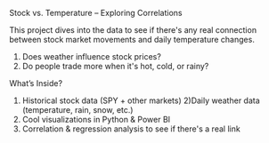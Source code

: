  Stock vs. Temperature – Exploring Correlations
 
 
 This project dives into the data to see if there's any real connection between stock market movements and daily temperature changes.

   1) Does weather influence stock prices?
   2) Do people trade more when it's hot, cold, or rainy?
      
What’s Inside?

  1)  Historical stock data (SPY + other markets)
  2)Daily weather data (temperature, rain, snow, etc.)
  3) Cool visualizations in Python & Power BI
  4) Correlation & regression analysis to see if there's a real link
